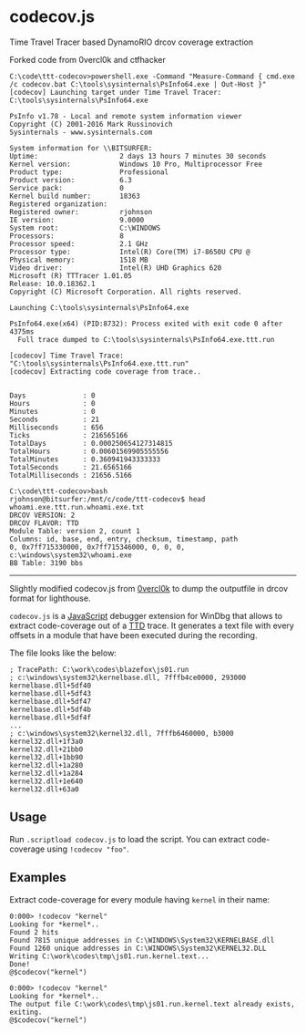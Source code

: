 # codecov.js

Time Travel Tracer based DynamoRIO drcov coverage extraction

Forked code from 0vercl0k and ctfhacker

```
C:\code\ttt-codecov>powershell.exe -Command "Measure-Command { cmd.exe /c codecov.bat C:\tools\sysinternals\PsInfo64.exe | Out-Host }"
[codecov] Launching target under Time Travel Tracer: C:\tools\sysinternals\PsInfo64.exe

PsInfo v1.78 - Local and remote system information viewer
Copyright (C) 2001-2016 Mark Russinovich
Sysinternals - www.sysinternals.com

System information for \\BITSURFER:
Uptime:                    2 days 13 hours 7 minutes 30 seconds
Kernel version:            Windows 10 Pro, Multiprocessor Free
Product type:              Professional
Product version:           6.3
Service pack:              0
Kernel build number:       18363
Registered organization:
Registered owner:          rjohnson
IE version:                9.0000
System root:               C:\WINDOWS
Processors:                8
Processor speed:           2.1 GHz
Processor type:            Intel(R) Core(TM) i7-8650U CPU @
Physical memory:           1518 MB
Video driver:              Intel(R) UHD Graphics 620
Microsoft (R) TTTracer 1.01.05
Release: 10.0.18362.1
Copyright (C) Microsoft Corporation. All rights reserved.

Launching C:\tools\sysinternals\PsInfo64.exe

PsInfo64.exe(x64) (PID:8732): Process exited with exit code 0 after 4375ms
  Full trace dumped to C:\tools\sysinternals\PsInfo64.exe.ttt.run

[codecov] Time Travel Trace: "C:\tools\sysinternals\PsInfo64.exe.ttt.run"
[codecov] Extracting code coverage from trace..


Days              : 0
Hours             : 0
Minutes           : 0
Seconds           : 21
Milliseconds      : 656
Ticks             : 216565166
TotalDays         : 0.000250654127314815
TotalHours        : 0.00601569905555556
TotalMinutes      : 0.360941943333333
TotalSeconds      : 21.6565166
TotalMilliseconds : 21656.5166

C:\code\ttt-codecov>bash
rjohnson@bitsurfer:/mnt/c/code/ttt-codecov$ head whoami.exe.ttt.run.whoami.exe.txt
DRCOV VERSION: 2
DRCOV FLAVOR: TTD
Module Table: version 2, count 1
Columns: id, base, end, entry, checksum, timestamp, path
0, 0x7ff715330000, 0x7ff715346000, 0, 0, 0, c:\windows\system32\whoami.exe
BB Table: 3190 bbs
```


--- 

Slightly modified codecov.js from [0vercl0k](https://github.com/0vercl0k/windbg-scripts/blob/master/codecov/codecov.js) to dump the outputfile in drcov format for lighthouse.

`codecov.js` is a [JavaScript](https://docs.microsoft.com/en-us/windows-hardware/drivers/debugger/javascript-debugger-scripting) debugger extension for WinDbg that allows to extract code-coverage out of a [TTD](https://docs.microsoft.com/en-us/windows-hardware/drivers/debugger/time-travel-debugging-overview) trace. It generates a text file with every offsets in a module that have been executed during the recording.

The file looks like the below:

```text
; TracePath: C:\work\codes\blazefox\js01.run
; c:\windows\system32\kernelbase.dll, 7fffb4ce0000, 293000
kernelbase.dll+5df40
kernelbase.dll+5df43
kernelbase.dll+5df47
kernelbase.dll+5df4b
kernelbase.dll+5df4f
...
; c:\windows\system32\kernel32.dll, 7fffb6460000, b3000
kernel32.dll+1f3a0
kernel32.dll+21bb0
kernel32.dll+1bb90
kernel32.dll+1a280
kernel32.dll+1a284
kernel32.dll+1e640
kernel32.dll+63a0
```

## Usage

Run `.scriptload codecov.js` to load the script. You can extract code-coverage using `!codecov "foo"`.

## Examples

Extract code-coverage for every module having `kernel` in their name:

```text
0:000> !codecov "kernel"
Looking for *kernel*..
Found 2 hits
Found 7815 unique addresses in C:\WINDOWS\System32\KERNELBASE.dll
Found 1260 unique addresses in C:\WINDOWS\System32\KERNEL32.DLL
Writing C:\work\codes\tmp\js01.run.kernel.text...
Done!
@$codecov("kernel")

0:000> !codecov "kernel"
Looking for *kernel*..
The output file C:\work\codes\tmp\js01.run.kernel.text already exists, exiting.
@$codecov("kernel")
```

